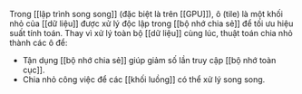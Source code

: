 Trong [[lập trình song song]] (đặc biệt là trên [[GPU]]), ô (tile) là một khối nhỏ của [[dữ liệu]] được xử lý độc lập trong [[bộ nhớ chia sẻ]] để tối ưu hiệu suất tính toán.
 Thay vì xử lý toàn bộ [[dữ liệu]] cùng lúc, thuật toán chia nhỏ thành các ô để:
 - Tận dụng [[bộ nhớ chia sẻ]] giúp giảm số lần truy cập [[bộ nhớ toàn cục]].
 - Chia nhỏ công việc để các [[khối luồng]] có thể xử lý song song.